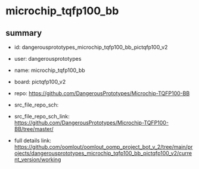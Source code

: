# microchip_tqfp100_bb
 
## summary 
* id: dangerousprototypes_microchip_tqfp100_bb_pictqfp100_v2
* user: dangerousprototypes
* name: microchip_tqfp100_bb
* board: pictqfp100_v2
* repo: https://github.com/DangerousPrototypes/Microchip-TQFP100-BB



* src_file_repo_sch: 
* src_file_repo_sch_link: https://github.com/DangerousPrototypes/Microchip-TQFP100-BB/tree/master/
* full details link: https://github.com/oomlout/oomlout_oomp_project_bot_v_2/tree/main/projects/dangerousprototypes_microchip_tqfp100_bb_pictqfp100_v2/current_version/working  






